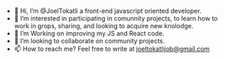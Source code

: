 - 👋 Hi, I’m @JoelTokatli a front-end javascript oriented developer.
- 👀 I’m interested in participating in comunnity projects, to learn how to work in grops, sharing, and looking to acquire new knolodge.
- 🌱 I’m Working on improving my JS and React code.
- 💞️ I’m looking to collaborate on community projects.
- 📫 How to reach me? Feel free to write at joeltokatlijob@gmail.com

<!---
JoelTokatli/JoelTokatli is a ✨ special ✨ repository because its `README.md` (this file) appears on your GitHub profile.
You can click the Preview link to take a look at your changes.
--->
